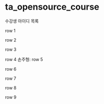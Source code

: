 # ta_opensource_course

수강생 아이디 목록

row 1

row 2

row 3

row 4
손주형:
row 5

row 6

row 7

row 8

row 9
